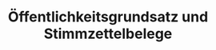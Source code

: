 ---
title: "Öffentlichkeitsgrundsatz und Stimmzettelbelege"
collection: preprints
type: preprints
permalink: /publications/2014-01-ffentlichkeitsgrundsatz-und-Stimmzettelbelege
venue: 'Öffentlichkeitsgrundsatz und Stimmzettelbelege'
pages: '1-15'
publisher: '{Technische Universit{\"a}t Darmstadt}'
year: '2014'
paperurl: 'https://download.hrz.tu-darmstadt.de/media/FB20/Dekanat/Publikationen/SECUSO/OEffentlichkeitsgrundsatzundStimmzettelbelege.pdf'
citation: ' Maria Henning,  <b>Jurlind Budurushi</b>,  Melanie Volkamer</br> Öffentlichkeitsgrundsatz und Stimmzettelbelege'
---